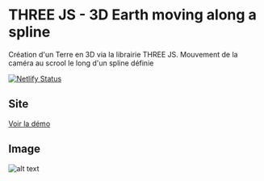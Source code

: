 # THREE JS - 3D Earth moving along a spline

Création d'un Terre en 3D via la librairie THREE JS.
Mouvement de la caméra au scrool le long d'un spline définie

[![Netlify Status](https://api.netlify.com/api/v1/badges/fac88d25-3f6d-4e65-ad50-6eb9433b8c1c/deploy-status)](https://app.netlify.com/sites/upbeat-shockley-4ae97e/deploys)


## Site


[Voir la démo](http://github.com)


## Image

![alt text](https://zupimages.net/up/20/10/a84a.png "Terre 3D avec Three JS")
